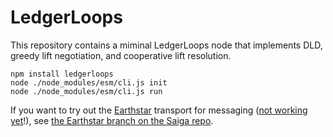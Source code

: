 # LedgerLoops

This repository contains a miminal LedgerLoops node that implements DLD, greedy lift negotiation, and cooperative lift resolution.


```
npm install ledgerloops
node ./node_modules/esm/cli.js init
node ./node_modules/esm/cli.js run
```

If you want to try out the [Earthstar](https://earthstar-project.org/) transport for messaging ([not working yet](https://github.com/ledgerloops/saiga/issues/1)!),
see [the Earthstar branch on the Saiga repo](https://github.com/ledgerloops/saiga/tree/earthstar).
